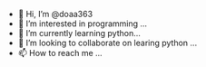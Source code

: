 - 👋 Hi, I’m @doaa363
- 👀 I’m interested in programming ...
- 🌱 I’m currently learning python...
- 💞️ I’m looking to collaborate on learing python ...
- 📫 How to reach me ...

<!---
doaa363/doaa363 is a ✨ special ✨ repository because its `README.md` (this file) appears on your GitHub profile.
You can click the Preview link to take a look at your changes.
--->
